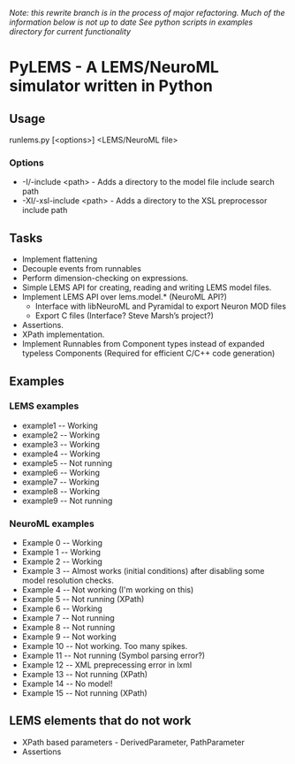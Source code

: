 *Note: this rewrite branch is in the process of major refactoring.*
*Much of the information below is not up to date*
*See python scripts in examples directory for current functionality*

# PyLEMS - A LEMS/NeuroML simulator written in Python

## Usage
runlems.py [\<options\>] \<LEMS/NeuroML file\>

### Options
- -I/-include \<path\> - Adds a directory to the model file include search path
- -XI/-xsl-include \<path\> - Adds a directory to the XSL preprocessor include path

## Tasks
- Implement flattening
- Decouple events from runnables
- Perform dimension-checking on expressions.
- Simple LEMS API for creating, reading and writing LEMS model files.
- Implement LEMS API over lems.model.* (NeuroML API?)
  - Interface with libNeuroML and Pyramidal to export Neuron MOD files
  - Export C files (Interface? Steve Marsh’s project?)
- Assertions.
- XPath implementation.
- Implement Runnables from Component types instead of expanded typeless Components (Required for efficient C/C++ code generation)



## Examples
### LEMS examples
- example1 -- Working
- example2 -- Working
- example3 -- Working
- example4 -- Working
- example5 -- Not running
- example6 -- Working
- example7 -- Working
- example8 -- Working
- example9 -- Not running

### NeuroML examples
- Example 0 -- Working
- Example 1 -- Working
- Example 2 -- Working
- Example 3 -- Almost works (initial conditions) after disabling some model resolution checks.
- Example 4 -- Not working (I'm working on this)
- Example 5 -- Not running (XPath)
- Example 6 -- Working
- Example 7 -- Not running
- Example 8 -- Not running
- Example 9 -- Not working
- Example 10 -- Not working. Too many spikes.
- Example 11 -- Not running (Symbol parsing error?)
- Example 12 -- XML preprecessing error in lxml
- Example 13 -- Not running (XPath)
- Example 14 -- No model!
- Example 15 -- Not running (XPath)
      
## LEMS elements that do not work
- XPath based parameters - DerivedParameter, PathParameter
- Assertions
